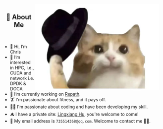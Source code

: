 <!-- 背景图 -->
<br />
<br />
<img align="right" alt="GIF" src="./assets/1.jpg" width="400"/>

<!-- 关于我 -->
<h2 height="200px" align="center">🎉 About Me</h2>
<br />

- 👋 Hi, I’m Chris
- 👀 I’m interested in HPC, i.e., CUDA and network i.e. DPDK & DOCA
- 🔭 I’m currently working on [Repath](https://github.com/CHRIS123540/Repath).
- 🏋 I'm passionate about fitness, and it pays off.
- 👨‍💻 I'm passionate about coding and have been developing my skill.
- ⛺️ I have a private site: [Lingxiang Hu](https://chris123540.github.io/test/), you're welcome to come!
- 📨 My email address is `735514368@qq.com`. Welcome to contact me 👏🏻.
